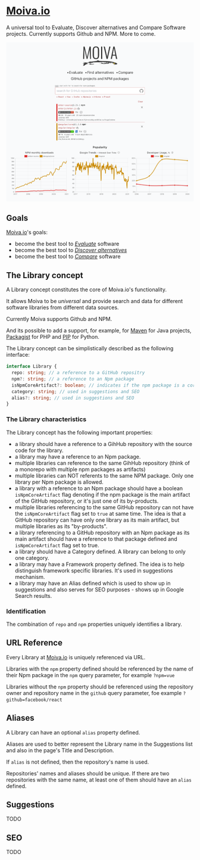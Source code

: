 # [Moiva.io](https://moiva.io/)

A universal tool to Evaluate, Discover alternatives and Compare Software projects.
Currently supports Github and NPM. More to come.

![Screenshot of Moiva.io with charts](./screenshot.png)

## Goals
[Moiva.io](https://moiva.io/)'s goals:
- become the best tool to <ins>*Evaluate*</ins> software
- become the best tool to <ins>*Discover alternatives*</ins>
- become the best tool to <ins>*Compare*</ins> software

## The Library concept
A Library concept constitutes the core of Moiva.io's functionality.

It allows Moiva to be *universal* and provide search and data for different software libraries from different data sources. 

Currently Moiva supports Github and NPM. 

And its possible to add a support, for example, for [Maven](https://mvnrepository.com/) for Java projects, [Packagist](https://packagist.org/) for PHP and [PIP](https://pypi.org/) for Python.

The Library concept can be simplistically described as the following interface:
```ts
interface Library {
  repo: string; // a reference to a GitHub repositry
  npm?: string; // a reference to an Npm package
  isNpmCoreArtifact?: boolean; // indicates if the npm package is a core artifact of the GihHub repository
  category: string; // used in suggestions and SEO
  alias?: string; // used in suggestions and SEO
}
```

### The Library characteristics
The Library concept has the following important properties:
- a library should have a reference to a GihHub repository with the source code for the library.
- a library may have a reference to an Npm package.
- multiple libraries can reference to the same GihHub repository (think of a monorepo with multiple npm packages as artifacts)
- multiple libraries can NOT referents to the same NPM package. Only one library per Npm package is allowed.
- a library with a reference to an Npm package should have a boolean `isNpmCoreArtifact` flag denoting if the npm package is the main artifact of the GitHub repository, or it's just one of its by-products. 
- multiple libraries referencing to the same GitHub repository can not have the `isNpmCoreArtifact` flag set to `true` at same time. The idea is that a GitHub repository can have only one library as its main artifact, but multiple libraries as its "by-products".
- a library referencing to a GitHub repository with an Npm package as its main artifact should have a reference to that package defined and `isNpmCoreArtifact` flag set to true.
- a library should have a Category defined. A library can belong to only one category.
- a library may have a Framework property defined. The idea is to help distinguish framework specific libraries. It's used in suggestions mechanism.
- a library may have an Alias defined which is used to show up in suggestions and also serves for SEO purposes - shows up in Google Search results.

### Identification
The combination of `repo` and `npm` properties uniquely identifies a library.

## URL Reference
Every Library at [Moiva.io](https://moiva.io/) is uniquely referenced via URL.

Libraries with the `npm` property defined should be referenced by the name of their Npm package in the `npm` query parameter, for example `?npm=vue`

Libraries without the `npm` property should be referenced using the repository owner and repository name in the `github` query parameter, foe example `?github=facebook/react`

## Aliases
A Library can have an optional `alias` property defined.

Aliases are used to better represent the Library name in the Suggestions list and also in the page's Title and Description.

If `alias` is not defined, then the repository's name is used.

Repositories' names and aliases should be unique. If there are two repositories with the same name, at least one of them should have an `alias` defined.

## Suggestions
TODO

## SEO
TODO
